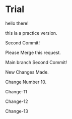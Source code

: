 # Trial

hello there!

this ia a practice version.



Second Commit!

Please Merge this request.


Main branch Second Commit!


New Changes Made.


Change Number 10.


Change-11


Change-12


Change-13
